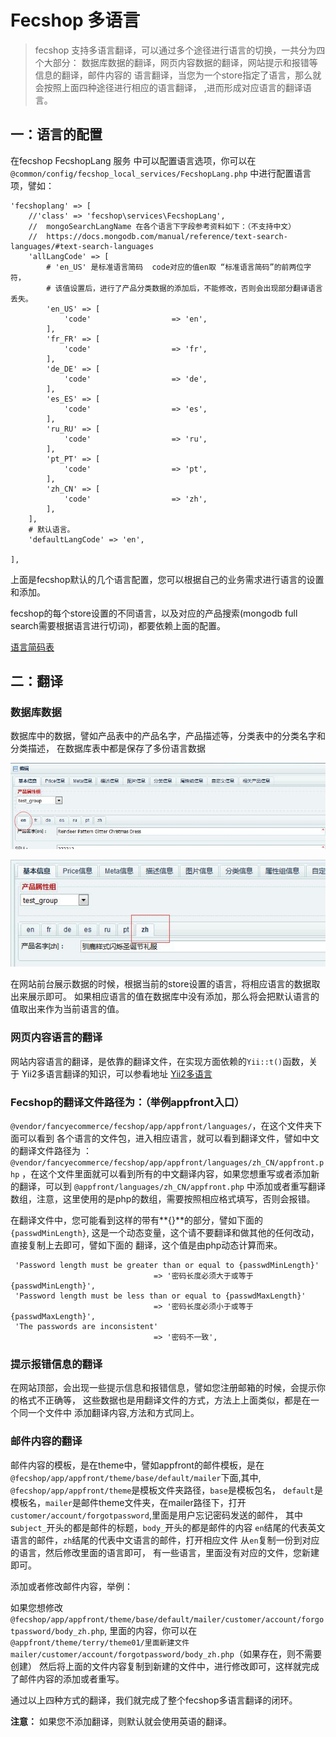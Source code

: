 Fecshop 多语言
================

> fecshop 支持多语言翻译，可以通过多个途径进行语言的切换，一共分为四个大部分：
> 数据库数据的翻译，网页内容数据的翻译，网站提示和报错等信息的翻译，邮件内容的
> 语言翻译，当您为一个store指定了语言，那么就会按照上面四种途径进行相应的语言翻译，
> ,进而形成对应语言的翻译语言。

一：语言的配置
--------------


在fecshop FecshopLang 服务 中可以配置语言选项，你可以在
`@common/config/fecshop_local_services/FecshopLang.php` 中进行配置语言项，譬如：

```
'fecshoplang' => [
	//'class' => 'fecshop\services\FecshopLang',
	//  mongoSearchLangName 在各个语言下字段参考资料如下：（不支持中文）
	//  https://docs.mongodb.com/manual/reference/text-search-languages/#text-search-languages
	'allLangCode' => [
		# 'en_US' 是标准语言简码  code对应的值en取 “标准语言简码”的前两位字符，
		# 该值设置后，进行了产品分类数据的添加后，不能修改，否则会出现部分翻译语言丢失。
		'en_US' => [
			'code' 					=> 'en',
		],
		'fr_FR' => [
			'code' 					=> 'fr',
		],
		'de_DE' => [
			'code' 					=> 'de',
		],
		'es_ES' => [
			'code' 					=> 'es',
		],
		'ru_RU' => [
			'code' 					=> 'ru',
		],
		'pt_PT' => [
			'code' 					=> 'pt',
		],
		'zh_CN' => [
			'code' 					=> 'zh',
		],
	],
	# 默认语言。
	'defaultLangCode' => 'en',
	
],

```

上面是fecshop默认的几个语言配置，您可以根据自己的业务需求进行语言的设置和添加。

fecshop的每个store设置的不同语言，以及对应的产品搜索(mongodb full search需要根据语言进行切词)，都要依赖上面的配置。

[语言简码表](http://blog.csdn.net/wed110/article/details/50886195)




二：翻译
---------

### 数据库数据

数据库中的数据，譬如产品表中的产品名字，产品描述等，分类表中的分类名字和分类描述，
在数据库表中都是保存了多份语言数据

![Alt text](images/11.jpg)

![Alt text](images/22.jpg)

在网站前台展示数据的时候，根据当前的store设置的语言，将相应语言的数据取出来展示即可。
如果相应语言的值在数据库中没有添加，那么将会把默认语言的值取出来作为当前语言的值。

### 网页内容语言的翻译

网站内容语言的翻译，是依靠的翻译文件，在实现方面依赖的`Yii::t()`函数，关于
Yii2多语言翻译的知识，可以参看地址 [Yii2多语言](http://www.yiichina.com/doc/guide/2.0/tutorial-i18n)

### Fecshop的翻译文件路径为：（举例appfront入口）

`@vendor/fancyecommerce/fecshop/app/appfront/languages/`，在这个文件夹下面可以看到
各个语言的文件包，进入相应语言，就可以看到翻译文件，譬如中文的翻译文件路径为
：`@vendor/fancyecommerce/fecshop/app/appfront/languages/zh_CN/appfront.php`
，在这个文件里面就可以看到所有的中文翻译内容，如果您想重写或者添加新
的翻译，可以到 `@appfront/languages/zh_CN/appfront.php` 中添加或者重写翻译
数组，注意，这里使用的是php的数组，需要按照相应格式填写，否则会报错。

在翻译文件中，您可能看到这样的带有**{}**的部分，譬如下面的 `{passwdMinLength}`,
这是一个动态变量，这个请不要翻译和做其他的任何改动，直接复制上去即可，譬如下面的
翻译，这个值是由php动态计算而来。

```
 'Password length must be greater than or equal to {passwdMinLength}'
								=> '密码长度必须大于或等于{passwdMinLength}',
 'Password length must be less than or equal to {passwdMaxLength}'	
								=> '密码长度必须小于或等于{passwdMaxLength}',
 'The passwords are inconsistent'	
								=> '密码不一致',
```

### 提示报错信息的翻译

在网站顶部，会出现一些提示信息和报错信息，譬如您注册邮箱的时候，会提示你的格式不正确等，
这些数据也是用翻译文件的方式，方法上上面类似，都是在一个同一个文件中
添加翻译内容,方法和方式同上。

### 邮件内容的翻译

邮件内容的模板，是在theme中，譬如appfront的邮件模板，是在
`@fecshop/app/appfront/theme/base/default/mailer`下面,其中,
`@fecshop/app/appfront/theme`是模板文件夹路径，`base`是模板包名，
`default`是模板名，`mailer`是邮件theme文件夹，在mailer路径下，打开
`customer/account/forgotpassword`,里面是用户忘记密码发送的邮件，
其中s`ubject_`开头的都是邮件的标题，`body_`开头的都是邮件的内容
`en`结尾的代表英文语言的邮件，`zh`结尾的代表中文语言的邮件，打开相应文件
从`en`复制一份到对应的语言，然后修改里面的语言即可，
有一些语言，里面没有对应的文件，您新建即可。

添加或者修改邮件内容，举例：

如果您想修改 `@fecshop/app/appfront/theme/base/default/mailer/customer/account/forgotpassword/body_zh.php`,
里面的内容，你可以在 `@appfront/theme/terry/theme01/里面新建文件 mailer/customer/account/forgotpassword/body_zh.php`（如果存在，则不需要创建）
然后将上面的文件内容复制到新建的文件中，进行修改即可，这样就完成了邮件内容的添加或者重写。


通过以上四种方式的翻译，我们就完成了整个fecshop多语言翻译的闭环。

**注意：** 如果您不添加翻译，则默认就会使用英语的翻译。
 








